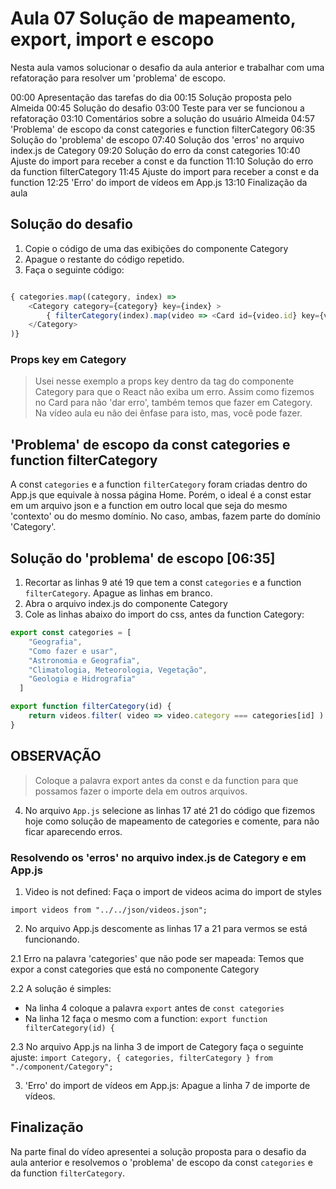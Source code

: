 # Aula 07 Solução de mapeamento, export, import e escopo

Nesta aula vamos solucionar o desafio da aula anterior e trabalhar com uma refatoração para resolver um 'problema' de escopo.

00:00 Apresentação das tarefas do dia
00:15 Solução proposta pelo Almeida
00:45 Solução do desafio
03:00 Teste para ver se funcionou a refatoração
03:10 Comentários sobre a solução do usuário Almeida
04:57 'Problema' de escopo da const categories e function filterCategory
06:35 Solução do 'problema' de escopo
07:40 Solução dos 'erros' no arquivo index.js de Category
09:20 Solução do erro da const categories
10:40 Ajuste do import para receber a const e da function
11:10 Solução do erro da function filterCategory
11:45 Ajuste do import para receber a const e da function
12:25 'Erro' do import de vídeos em App.js
13:10 Finalização da aula

## Solução do desafio

1. Copie o código de uma das exibições do componente Category
2. Apague o restante do código repetido.
3. Faça o seguinte código:

~~~javascript

{ categories.map((category, index) => 
    <Category category={category} key={index} >
        { filterCategory(index).map(video => <Card id={video.id} key={video.id} /> )}
    </Category>
)}

~~~

### Props key em Category

> Usei nesse exemplo a props key dentro da tag do componente Category para que o React não exiba um erro.
> Assim como fizemos no Card para não 'dar erro', também temos que fazer em Category. Na vídeo aula eu não dei ênfase para isto, mas, você pode fazer.

## 'Problema' de escopo da const categories e function filterCategory

A const `categories` e a function `filterCategory` foram criadas dentro do App.js que equivale à nossa página Home.
Porém, o ideal é a const estar em um arquivo json e a function em outro local que seja do mesmo 'contexto' ou do mesmo domínio.
No caso, ambas, fazem parte do domínio 'Category'.

## Solução do 'problema' de escopo [06:35]

1. Recortar as linhas 9 até 19 que tem a const `categories` e a function `filterCategory`. Apague as linhas em branco.
2. Abra o arquivo index.js do componente Category
3. Cole as linhas abaixo do import do css, antes da function Category:

~~~javascript
export const categories = [
    "Geografia",
    "Como fazer e usar",
    "Astronomia e Geografia",
    "Climatologia, Meteorologia, Vegetação",
    "Geologia e Hidrografia"
  ]

export function filterCategory(id) {
    return videos.filter( video => video.category === categories[id] )
}

~~~

## OBSERVAÇÃO
> Coloque a palavra export antes da const e da function para que possamos fazer o importe dela em outros arquivos.

4. No arquivo `App.js` selecione as linhas 17 até 21 do código que fizemos hoje como solução de mapeamento de categories e comente, para não ficar aparecendo erros.

### Resolvendo os 'erros' no arquivo index.js de Category e em App.js

1. Video is not defined: Faça o import de videos acima do import de styles

`import videos from "../../json/videos.json";`

2. No arquivo App.js descomente as linhas 17 a 21 para vermos se está funcionando.

2.1 Erro na palavra 'categories' que não pode ser mapeada: Temos que expor a const categories que está no componente Category

2.2 A solução é simples:
* Na linha 4 coloque a palavra `export` antes de `const categories`
* Na linha 12 faça o mesmo com a function: `export function filterCategory(id) {`

2.3 No arquivo App.js na linha 3 de import de Category faça o seguinte ajuste:
`import Category, { categories, filterCategory } from "./component/Category";`

3. 'Erro' do import de vídeos em App.js: Apague a linha 7 de importe de vídeos.

## Finalização

Na parte final do vídeo apresentei a solução proposta para o desafio da aula anterior e resolvemos o 'problema' de escopo da const `categories` e da function `filterCategory`.

